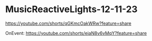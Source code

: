 # MusicReactiveLights-12-11-23

https://youtube.com/shorts/qGKmcOakWRw?feature=share

OnEvent: https://youtube.com/shorts/eiaN8v6vMqY?feature=share
